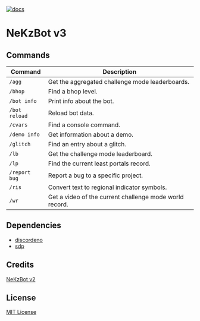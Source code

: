 [![docs](https://github.com/NeKzor/bot/actions/workflows/docs.yml/badge.svg)](https://github.com/NeKzor/bot/actions/workflows/docs.yml)

# NeKzBot v3

## Commands

| Command       | Description                                             |
| ------------- | ------------------------------------------------------- |
| `/agg`        | Get the aggregated challenge mode leaderboards.         |
| `/bhop`       | Find a bhop level.                                      |
| `/bot info`   | Print info about the bot.                               |
| `/bot reload` | Reload bot data.                                        |
| `/cvars`      | Find a console command.                                 |
| `/demo info`  | Get information about a demo.                           |
| `/glitch`     | Find an entry about a glitch.                           |
| `/lb`         | Get the challenge mode leaderboard.                     |
| `/lp`         | Find the current least portals record.                  |
| `/report bug` | Report a bug to a specific project.                     |
| `/ris`        | Convert text to regional indicator symbols.             |
| `/wr`         | Get a video of the current challenge mode world record. |

## Dependencies

- [discordeno]
- [sdp]

[discordeno]: https://github.com/discordeno/discordeno
[sdp]: https://github.com/NeKzor/sdp

## Credits

[NeKzBot v2]

[NeKzBot v2]: https://github.com/NeKzor/NeKzBot

## License

[MIT License](./LICENSE)
